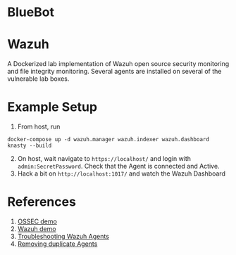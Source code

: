 # BlueBot

# Wazuh
A Dockerized lab implementation of Wazuh open source security monitoring and file integrity monitoring. Several agents are installed on several of the vulnerable lab boxes.

# Example Setup
1. From host, run
```
docker-compose up -d wazuh.manager wazuh.indexer wazuh.dashboard knasty --build
```
2. On host, wait navigate to `https://localhost/` and login with `admin:SecretPassword`. Check that the Agent is connected and Active.
3. Hack a bit on `http://localhost:1017/` and watch the Wazuh Dashboard

# References
1. [OSSEC demo](https://www.youtube.com/watch?v=7c8xowHz0Ko)
2. [Wazuh demo](https://www.youtube.com/watch?v=vJZAVZOIpfA&t=1053s)
3. [Troubleshooting Wazuh Agents](https://documentation.wazuh.com/current/user-manual/agent-enrollment/troubleshooting.html)
4. [Removing duplicate Agents](https://documentation.wazuh.com/current/user-manual/agents/remove-agents/remove.html)